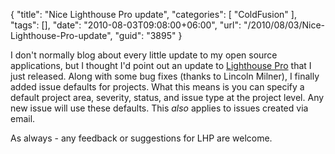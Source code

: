 {
	"title": "Nice Lighthouse Pro update",
	"categories": [
		"ColdFusion"
	],
	"tags": [],
	"date": "2010-08-03T09:08:00+06:00",
	"url": "/2010/08/03/Nice-Lighthouse-Pro-update",
	"guid": "3895"
}

I don't normally blog about every little update to my open source applications, but I thought I'd point out an update to <a href="http://lighthousepro.riaforge.org">Lighthouse Pro</a> that I just released. Along with some bug fixes (thanks to Lincoln Milner), I finally added issue defaults for projects. What this means is you can specify a default project area, severity, status, and issue type at the project level. Any new issue will use these defaults. This <i>also</i> applies to issues created via email. 

As always - any feedback or suggestions for LHP are welcome.